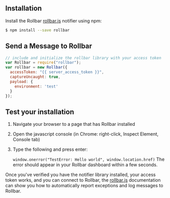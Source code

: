 ## Installation

Install the Rollbar <a href="https://github.com/rollbar/rollbar.js" target="_blank" rel="noopener">rollbar.js</a> notifier using npm:

```bash
$ npm install --save rollbar
```

## Send a Message to Rollbar

```javascript
// include and initialize the rollbar library with your access token
var Rollbar = require("rollbar");
var rollbar = new Rollbar({
  accessToken: "{{ server_access_token }}",
  captureUncaught: true,
  payload: {
    environment: 'test'
  }
});
```

## Test your installation

1. Navigate your browser to a page that has Rollbar installed
2. Open the javascript console (in Chrome: right-click, Inspect Element, Console tab)
3. Type the following and press enter:

    `window.onerror("TestError: Hello world", window.location.href)`
The error should appear in your Rollbar dashboard within a few seconds.

Once you've verified you have the notifier library installed, your access token works,
and you can connect to Rollbar, the <a href="https://github.com/rollbar/rollbar.js" target="_blank" rel="noopener">rollbar.js</a>
documentation can show you how to automatically report exceptions and log messages to Rollbar.
